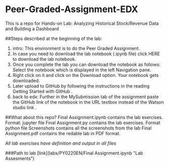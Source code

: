 # Peer-Graded-Assignment-EDX
This is a repo for Hands-on Lab: Analyzing Historical Stock/Revenue Data and Building a Dashboard

##Steps described at the beginning of the lab:
1. intro: This environment is to do the Peer Graded Assignment.
2. In case you need to download the lab notebook (.ipynb file) click HERE to download the lab notebook.
3. Once you complete the lab you can download the notebook as follows: Select the notebook which is displayed in the left Navigation pane.
4. Right click on it and click on the Download option. Your notebook gets downloaded.
5. Later upload to GitHub by following the instructions in the reading Getting Started with GitHub .
6. back to edx: Further in the MySubmission tab of the assignment paste the GitHub link of the notebook in the URL textbox instead of the Watson studio link .

##What about this repo?
Final Assignment.ipynb contains the lab exercises. Format: jupyter file
Final Assignment.py    contains the lab exercises. Format python file
Screenshots            contains all the screenshots from the lab
Final Assignment.pdf   contains the redable lab in PDF format.

_All lab exercises have definition and output in all files_

###Path to lab
[link](labs/PY0220EN/Final Assignment.ipynb "Lab Assesments")
